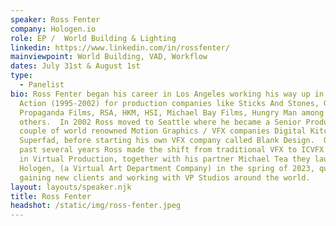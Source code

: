 ```yaml
---
speaker: Ross Fenter
company: Hologen.io
role: EP /  World Building & Lighting
linkedin: https://www.linkedin.com/in/rossfenter/
mainviewpoint: World Building, VAD, Workflow
dates: July 31st & August 1st
type:
  - Panelist
bio: Ross Fenter began his career in Los Angeles working his way up in Live
  Action (1995-2002) for production companies like Sticks And Stones, Go Film,
  Propaganda Films, RSA, HKM, HSI, Michael Bay Films, Hungry Man among
  others.  In 2002 Ross moved to Seattle where he became a Senior Producer for a
  couple of world renowned Motion Graphics / VFX companies Digital Kitchen &
  Superfad, before starting his own VFX company called Blank Design.  Over the
  past several years Ross made the shift from traditional VFX to ICVFX working
  in Virtual Production, together with his partner Michael Tea they launched
  Hologen, (a Virtual Art Department Company) in the spring of 2023, quickly
  gaining new clients and working with VP Studios around the world.
layout: layouts/speaker.njk
title: Ross Fenter
headshot: /static/img/ross-fenter.jpeg
---
```

